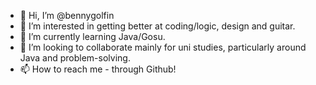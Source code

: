 - 👋 Hi, I’m @bennygolfin
- 👀 I’m interested in getting better at coding/logic, design and guitar.
- 🌱 I’m currently learning Java/Gosu.
- 💞️ I’m looking to collaborate mainly for uni studies, particularly around Java and problem-solving.
- 📫 How to reach me - through Github!

<!---
bennygolfin/bennygolfin is a ✨ special ✨ repository because its `README.md` (this file) appears on your GitHub profile.
You can click the Preview link to take a look at your changes.
--->
